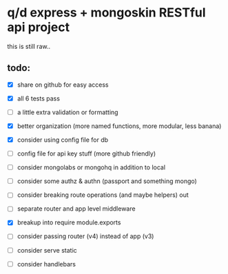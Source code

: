# q/d express + mongoskin RESTful api project
this is still raw.. 

## todo:
  - [x] share on github for easy access
  - [x] all 6 tests pass
  - [ ] a little extra validation or formatting
  - [x] better organization (more named functions, more modular, less banana)
  - [x] consider using config file for db 
  - [ ] config file for api key stuff (more github friendly)
  - [ ] consider mongolabs or mongohq in addition to local
  - [ ] consider some authz & authn (passport and something mongo)
  - [ ] consider breaking route operations (and maybe helpers) out
  - [ ] separate router and app level middleware
  - [x] breakup into require module.exports
  - [ ] consider passing router (v4) instead of app (v3) 
  - [ ] consider serve static
  - [ ] consider handlebars
  